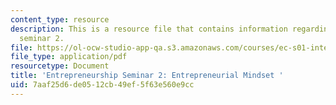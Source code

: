 ```yaml
---
content_type: resource
description: This is a resource file that contains information regarding enterpreneurship
  seminar 2.
file: https://ol-ocw-studio-app-qa.s3.amazonaws.com/courses/ec-s01-internet-technology-in-local-and-global-communities-spring-2005-summer-2005/7aaf25d6de0512cb49ef5f63e560e9cc_MITEC_S01S05_e2_entre.pdf
file_type: application/pdf
resourcetype: Document
title: 'Entrepreneurship Seminar 2: Entrepreneurial Mindset '
uid: 7aaf25d6-de05-12cb-49ef-5f63e560e9cc
---
```

